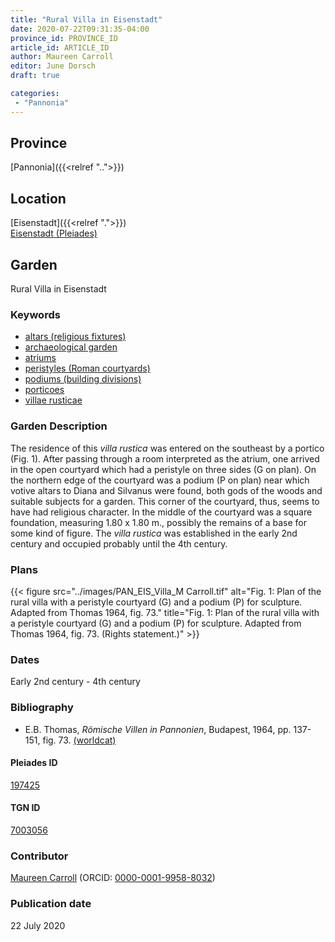 ```yaml
---
title: "Rural Villa in Eisenstadt"
date: 2020-07-22T09:31:35-04:00
province_id: PROVINCE_ID
article_id: ARTICLE_ID
author: Maureen Carroll
editor: June Dorsch
draft: true

categories:
 - "Pannonia"
---
```


## Province

[Pannonia]({{<relref "..">}})

<!--### Province Description-->

<!-- DESCRIPTION -->


## Location

[Eisenstadt]({{<relref ".">}}) \
[Eisenstadt (Pleiades)](https://pleiades.stoa.org/places/197425)


<!--### Location Description-->


<!--## Sublocation-->

<!--
[AREA WITHIN LOCATION, LIKE “PALATINE HILL”](GEOREFERENCE LINK)
A sublocation is any area larger than an individual garden, but located within a location. I would always try to include a link to a controlled vocabulary here if possible. This ID may well be different from the Garden ID, e.g., Pompeii versus a Garden in one of the houses which has its own Pleiades ID.
-->

<!--### Sublocation Description-->

<!-- DESCRIPTION -->

## Garden

Rural Villa in Eisenstadt

### Keywords

- [altars (religious fixtures)](http://vocab.getty.edu/page/aat/300003725)
- [archaeological garden](#)
- [atriums](http://vocab.getty.edu/page/aat/300004097)
- [peristyles (Roman courtyards)](http://vocab.getty.edu/page/aat/300080971)
- [podiums (building divisions)](http://vocab.getty.edu/page/aat/300000976)
- [porticoes](http://vocab.getty.edu/page/aat/300004145)
- [villae rusticae](http://vocab.getty.edu/page/aat/300005518)

### Garden Description

The residence of this *villa rustica* was entered on the southeast by a portico (Fig. 1). After passing through a room interpreted as the atrium, one arrived in the open courtyard which had a peristyle on three sides (G on plan). On the northern edge of the courtyard was a podium (P on plan) near which votive altars to Diana and Silvanus were found, both gods of the woods and suitable subjects for a garden. This corner of the courtyard, thus, seems to have had religious character. In the middle of the courtyard was a square foundation, measuring 1.80 x 1.80 m., possibly the remains of a base for some kind of figure. The *villa rustica* was established in the early 2nd century and occupied probably until the 4th century.

<!--### Maps-->


### Plans

{{< figure src="../images/PAN_EIS_Villa_M Carroll.tif" alt="Fig. 1: Plan of the rural villa with a peristyle courtyard (G) and a podium (P) for sculpture. Adapted from Thomas 1964, fig. 73." title="Fig. 1: Plan of the rural villa with a peristyle courtyard (G) and a podium (P) for sculpture. Adapted from Thomas 1964, fig. 73. (Rights statement.)" >}}

<!--### Images-->


### Dates

Early 2nd century - 4th century

### Bibliography

* E.B. Thomas, *Römische Villen in Pannonien*, Budapest, 1964, pp. 137-151, fig. 73. [(worldcat)](http://www.worldcat.org/oclc/785736879)

<!--#### Periodo ID-->

<!-- [PERIODO_ID](https://pleiades.stoa.org/places/PLEIADES_ID) -->

#### Pleiades ID

[197425](https://pleiades.stoa.org/places/197425)

#### TGN ID

[7003056](http://vocab.getty.edu/page/tgn/7003056)

### Contributor

[Maureen Carroll](https://www.sheffield.ac.uk/archaeology/our-people/academic-staff/maureen-carroll) (ORCID: [0000-0001-9958-8032](https://orcid.org/0000-0001-9958-8032))

### Publication date

22 July 2020
